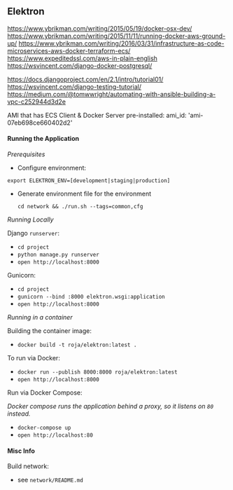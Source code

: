 
## Elektron

https://www.ybrikman.com/writing/2015/05/19/docker-osx-dev/
https://www.ybrikman.com/writing/2015/11/11/running-docker-aws-ground-up/
https://www.ybrikman.com/writing/2016/03/31/infrastructure-as-code-microservices-aws-docker-terraform-ecs/
https://www.expeditedssl.com/aws-in-plain-english
https://wsvincent.com/django-docker-postgresql/

https://docs.djangoproject.com/en/2.1/intro/tutorial01/
https://wsvincent.com/django-testing-tutorial/
https://medium.com/@tomwwright/automating-with-ansible-building-a-vpc-c252944d3d2e


AMI that has ECS Client & Docker Server pre-installed:
ami_id: 'ami-07eb698ce660402d2'

#### Running the Application

*Prerequisites*

* Configure environment:

`export ELEKTRON_ENV=[development|staging|production]`

* Generate environment file for the environment
  
  `cd network && ./run.sh --tags=common,cfg`

*Running Locally*

Django `runserver`:

* `cd project`
* `python manage.py runserver`
* `open http://localhost:8000`

Gunicorn:

* `cd project`
* `gunicorn --bind :8000 elektron.wsgi:application`
* `open http://localhost:8000`

*Running in a container*

Building the container image:

* `docker build -t roja/elektron:latest .`

To run via Docker:

* `docker run --publish 8000:8000 roja/elektron:latest`
* `open http://localhost:8000`

Run via Docker Compose:

_Docker compose runs the application behind a proxy, so it listens on `80` instead._

* `docker-compose up`
* `open http://localhost:80`

#### Misc Info

Build network:

* see `network/README.md`
